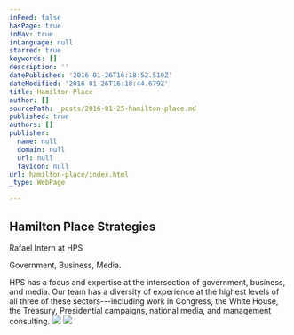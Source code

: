 ```yaml
---
inFeed: false
hasPage: true
inNav: true
inLanguage: null
starred: true
keywords: []
description: ''
datePublished: '2016-01-26T16:18:52.519Z'
dateModified: '2016-01-26T16:18:44.679Z'
title: Hamilton Place
author: []
sourcePath: _posts/2016-01-25-hamilton-place.md
published: true
authors: []
publisher:
  name: null
  domain: null
  url: null
  favicon: null
url: hamilton-place/index.html
_type: WebPage

---
```

## Hamilton Place Strategies

Rafael Intern at HPS

Government, Business, Media.

HPS has a focus and expertise at the intersection of government, business, and media. Our team has a diversity of experience at the highest levels of all three of these sectors---including work in Congress, the White House, the Treasury, Presidential campaigns, national media, and management consulting.
![](https://s3-us-west-2.amazonaws.com/the-grid-img/p/ae53768ab9452f49a4695e83a37ceb2acdcbfbbc.png)
![](https://the-grid-user-content.s3-us-west-2.amazonaws.com/19aec69e-1424-4501-8af3-9d5faef2dd3a.jpg)